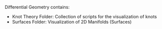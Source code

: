 Differential Geometry contains:
- Knot Theory Folder: Collection of scripts for the visualization of knots 
- Surfaces Folder: Visualization of 2D Manifolds (Surfaces)

